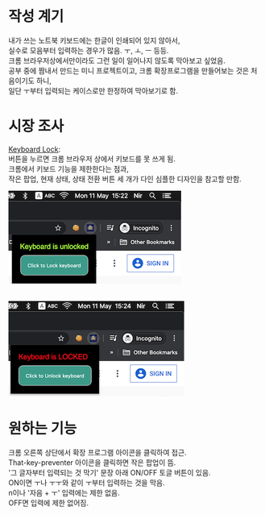 # 작성 계기
내가 쓰는 노트북 키보드에는 한글이 인쇄되어 있지 않아서,<br>
실수로 모음부터 입력하는 경우가 많음. ㅜ, ㅗ, ㅡ 등등.<br>
크롬 브라우저상에서만이라도 그런 일이 일어나지 않도록 막아보고 싶었음.<br>
공부 중에 짬내서 만드는 미니 프로젝트이고, 크롬 확장프로그램을 만들어보는 것은 처음이기도 하니,<br>
일단 ㅜ부터 입력되는 케이스로만 한정하여 막아보기로 함.<br>

# 시장 조사
[Keyboard Lock](https://chromewebstore.google.com/detail/Keyboard%20Lock/egchhmakkadlgkamakegnhokjkbkhjkm?hl=ja&utm_source=ext_sidebar):<br>
버튼을 누르면 크롬 브라우저 상에서 키보드를 못 쓰게 됨.<br>
크롬에서 키보드 기능을 제한한다는 점과,<br>
작은 팝업, 현재 상태, 상태 전환 버튼 세 개가 다인 심플한 디자인을 참고할 만함.<br>

![사진 1](./pic1.png)<br><br>

![사진 2](./pic2.png)

# 원하는 기능
크롬 오른쪽 상단에서 확장 프로그램 아이콘을 클릭하여 접근.<br>
That-key-preventer 아이콘을 클릭하면 작은 팝업이 뜸.<br>
'그 글자부터 입력되는 것 막기' 문장 아래 ON/OFF 토글 버튼이 있음.<br>
ON이면 ㅜ나 ㅜㅜ와 같이 ㅜ부터 입력하는 것을 막음.<br>
n이나 '자음 + ㅜ' 입력에는 제한 없음.<br>
OFF면 입력에 제한 없어짐.